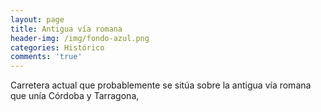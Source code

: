 ```yaml
---
layout: page
title: Antigua vía romana
header-img: /img/fondo-azul.png
categories: Histórico
comments: 'true'
---
```



Carretera actual que probablemente se sitúa sobre la antigua vía romana que unía Córdoba y Tarragona, 

<div class="photo-gallery">
<ul>
</ul>
</div>
